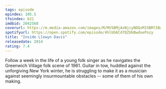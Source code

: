 ```yaml
---
tags: episode
epindex: 105.5
tfoindex: b21
imdbid: 2042568
coverurl: https://m.media-amazon.com/images/M/MV5BMjAxNjcyNDQxM15BMl5BanBnXkFtZTgwNzU2NDA0MDE@._V1_SX202_CR0,0,202,300_.jpg
spotifyurl: https://open.spotify.com/episode/4hlUG6Cd7QZUkBwdoePozy
title: "Inside Llewyn Davis"
releasedate: 2014
rating: 7.4
---
```


Follow a week in the life of a young folk singer as he navigates the Greenwich Village folk scene of 1961. Guitar in tow, huddled against the unforgiving New York winter, he is struggling to make it as a musician against seemingly insurmountable obstacles -- some of them of his own making.